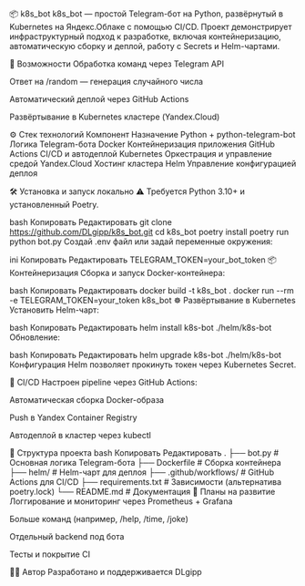 📦 k8s_bot
k8s_bot — простой Telegram-бот на Python, развёрнутый в Kubernetes на Яндекс.Облаке с помощью CI/CD. Проект демонстрирует инфраструктурный подход к разработке, включая контейнеризацию, автоматическую сборку и деплой, работу с Secrets и Helm-чартами.

🚀 Возможности
Обработка команд через Telegram API

Ответ на /random — генерация случайного числа

Автоматический деплой через GitHub Actions

Развёртывание в Kubernetes кластере (Yandex.Cloud)

⚙️ Стек технологий
Компонент	Назначение
Python + python-telegram-bot	Логика Telegram-бота
Docker	Контейнеризация приложения
GitHub Actions	CI/CD и автодеплой
Kubernetes	Оркестрация и управление средой
Yandex.Cloud	Хостинг кластера
Helm	Управление конфигурацией деплоя

🛠 Установка и запуск локально
⚠ Требуется Python 3.10+ и установленный Poetry.

bash
Копировать
Редактировать
git clone https://github.com/DLgipp/k8s_bot.git
cd k8s_bot
poetry install
poetry run python bot.py
Создай .env файл или задай переменные окружения:

ini
Копировать
Редактировать
TELEGRAM_TOKEN=your_bot_token
📦 Контейнеризация
Сборка и запуск Docker-контейнера:

bash
Копировать
Редактировать
docker build -t k8s_bot .
docker run --rm -e TELEGRAM_TOKEN=your_token k8s_bot
☸ Развёртывание в Kubernetes
Установить Helm-чарт:

bash
Копировать
Редактировать
helm install k8s-bot ./helm/k8s-bot
Обновление:

bash
Копировать
Редактировать
helm upgrade k8s-bot ./helm/k8s-bot
Конфигурация Helm позволяет прокинуть токен через Kubernetes Secret.

🔄 CI/CD
Настроен pipeline через GitHub Actions:

Автоматическая сборка Docker-образа

Push в Yandex Container Registry

Автодеплой в кластер через kubectl

📁 Структура проекта
bash
Копировать
Редактировать
.
├── bot.py                # Основная логика Telegram-бота
├── Dockerfile            # Сборка контейнера
├── helm/                 # Helm-чарт для деплоя
├── .github/workflows/    # GitHub Actions для CI/CD
├── requirements.txt      # Зависимости (альтернатива poetry.lock)
└── README.md             # Документация
📌 Планы на развитие
 Логгирование и мониторинг через Prometheus + Grafana

 Больше команд (например, /help, /time, /joke)

 Отдельный backend под бота

 Тесты и покрытие CI

🧑‍💻 Автор
Разработано и поддерживается DLgipp
